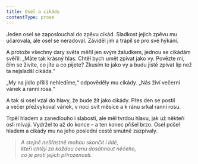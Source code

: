 ```yaml
---
title: Osel a cikády
contentType: prose
---
```


  

Jeden osel se zaposlouchal do zpěvu cikád. Sladkost jejich zpěvu mu učarovala, ale osel se neradoval. Záviděl jim a trápil se pro své hýkání.

A protože všechny dary světa měřil jen svým žaludkem, jednou se cikádám svěřil: „Máte tak krásný hlas. Chtěl bych umět zpívat jako vy. Povězte mi, čím se živíte, co jíte a co pijete? Zkusím to jako vy a budu jistě zpívat líp než ta nejsladší cikáda.“

„My na jídlo příliš nehledíme,“ odpověděly mu cikády. „Nás živí večerní vánek a ranní rosa.“

A tak si osel vzal do hlavy, že bude žít jako cikády. Přes den se postil a večer přežvykoval vánek, v noci svit měsíce a k ránu srkal ranní rosu.

Trpěl hladem a zanedlouho i slabostí, ale měl tvrdou hlavu, jak už někteří osli mívají. Vydržel to až do konce – a ten konec přišel brzo. Osel pošel hladem a cikády mu na jeho poslední cestě smutně zazpívaly.

> _A stejně nešťastně mohou skončit i lidé,  
> kteří chtějí za každou cenu dosáhnout něčeho,  
> co je proti jejich přirozenosti._
